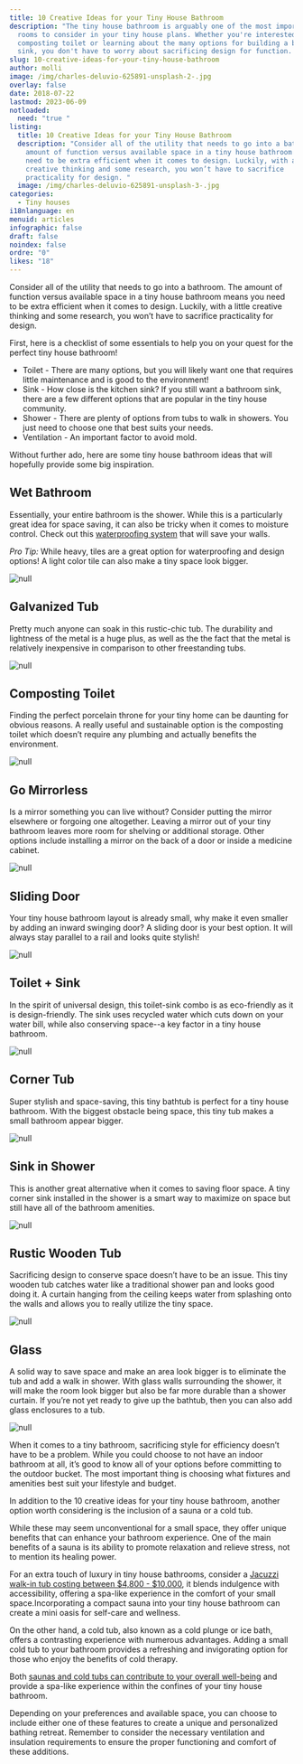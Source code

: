 ```yaml
---
title: 10 Creative Ideas for your Tiny House Bathroom
description: "The tiny house bathroom is arguably one of the most important
  rooms to consider in your tiny house plans. Whether you're interested in a
  composting toilet or learning about the many options for building a bathroom
  sink, you don't have to worry about sacrificing design for function. "
slug: 10-creative-ideas-for-your-tiny-house-bathroom
author: molli
image: /img/charles-deluvio-625891-unsplash-2-.jpg
overlay: false
date: 2018-07-22
lastmod: 2023-06-09
notloaded:
  need: "true "
listing:
  title: 10 Creative Ideas for your Tiny House Bathroom
  description: "Consider all of the utility that needs to go into a bathroom. The
    amount of function versus available space in a tiny house bathroom means you
    need to be extra efficient when it comes to design. Luckily, with a little
    creative thinking and some research, you won’t have to sacrifice
    practicality for design. "
  image: /img/charles-deluvio-625891-unsplash-3-.jpg
categories:
  - Tiny houses
i18nlanguage: en
menuid: articles
infographic: false
draft: false
noindex: false
ordre: "0"
likes: "18"
---
```

Consider all of the utility that needs to go into a bathroom. The amount of function versus available space in a tiny house bathroom means you need to be extra efficient when it comes to design. Luckily, with a little creative thinking and some research, you won’t have to sacrifice practicality for design. 

First, here is a checklist of some essentials to help you on your quest for the perfect tiny house bathroom!

* Toilet - There are many options, but you will likely want one that requires little maintenance and is good to the environment!
* Sink - How close is the kitchen sink? If you still want a bathroom sink, there are a few different options that are popular in the tiny house community. 
* Shower - There are plenty of options from tubs to walk in showers. You just need to choose one that best suits your needs.
* Ventilation - An important factor to avoid mold.

Without further ado, here are some tiny house bathroom ideas that will hopefully provide some big inspiration.

## Wet Bathroom

Essentially, your entire bathroom is the shower. While this is a particularly great idea for space saving, it can also be tricky when it comes to moisture control. Check out this [waterproofing system](https://www.schluter.com/schluter-us/en_US/Membranes/Waterproofing-%28KERDI%29/Schluter%C2%AE-KERDI/p/KERDI) that will save your walls.

*Pro Tip:* While heavy, tiles are a great option for waterproofing and design options! A light color tile can also make a tiny space look bigger.

![null](/img/1_wetbath.jpg)

## Galvanized Tub

Pretty much anyone can soak in this rustic-chic tub. The durability and lightness of the metal is a huge plus, as well as the the fact that the metal is relatively inexpensive in comparison to other freestanding tubs. 

![null](/img/2_galvanisedtub.jpeg)

## Composting Toilet

Finding the perfect porcelain throne for your tiny home can be daunting for obvious reasons. A really useful and sustainable option is the composting toilet which doesn’t require any plumbing and actually benefits the environment. 

![null](/img/3_composttoilet.jpg)

## Go Mirrorless

Is a mirror something you can live without? Consider putting the mirror elsewhere or forgoing one altogether. Leaving a mirror out of your tiny bathroom leaves more room for shelving or additional storage. Other options include installing a mirror on the back of a door or inside a medicine cabinet. 

![null](/img/4_mirrorless.jpeg)

## Sliding Door

Your tiny house bathroom layout is already small, why make it even smaller by adding an inward swinging door? A sliding door is your best option. It will always stay parallel to a rail and looks quite stylish! 

![null](/img/5_slidingdoor.jpg)

## Toilet + Sink

In the spirit of universal design, this toilet-sink combo is as eco-friendly as it is design-friendly. The sink uses recycled water which cuts down on your water bill, while also conserving space--a key factor in a tiny house bathroom. 

![null](/img/6_sinktoiletcombo.png)

## Corner Tub

Super stylish and space-saving, this tiny bathtub is perfect for a tiny house bathroom. With the biggest obstacle being space, this tiny tub makes a small bathroom appear bigger. 

![null](/img/7_tinytub.png)

## Sink in Shower

This is another great alternative when it comes to saving floor space. A tiny corner sink installed in the shower is a smart way to maximize on space but still have all of the bathroom amenities.

![null](/img/8_sinkshower.png)

## Rustic Wooden Tub

Sacrificing design to conserve space doesn’t have to be an issue. This tiny wooden tub catches water like a traditional shower pan and looks good doing it. A curtain hanging from the ceiling keeps water from splashing onto the walls and allows you to really utilize the tiny space. 

![null](/img/9_bucketshower.png)

## Glass

A solid way to save space and make an area look bigger is to eliminate the tub and add a walk in shower. With glass walls surrounding the shower, it will make the room look bigger but also be far more durable than a shower curtain. If you’re not yet ready to give up the bathtub, then you can also add glass enclosures to a tub. 

![null](/img/glass-trio.jpg)

When it comes to a tiny bathroom, sacrificing style for efficiency doesn’t have to be a problem. While you could choose to not have an indoor bathroom at all, it’s good to know all of your options before committing to the outdoor bucket. The most important thing is choosing what fixtures and amenities best suit your lifestyle and budget.

In addition to the 10 creative ideas for your tiny house bathroom, another option worth considering is the inclusion of a sauna or a cold tub. 

While these may seem unconventional for a small space, they offer unique benefits that can enhance your bathroom experience. One of the main benefits of a sauna is its ability to promote relaxation and relieve stress, not to mention its healing power. 

For an extra touch of luxury in tiny house bathrooms, consider a [Jacuzzi walk-in tub costing between $4,800 - $10,000](https://www.walkintub.org/average-cost-of-jacuzzi-walk-in-tub/), it blends indulgence with accessibility, offering a spa-like experience in the comfort of your small space.Incorporating a compact sauna into your tiny house bathroom can create a mini oasis for self-care and wellness.

On the other hand, a cold tub, also known as a cold plunge or ice bath, offers a contrasting experience with numerous advantages. Adding a small cold tub to your bathroom provides a refreshing and invigorating option for those who enjoy the benefits of cold therapy.

Both [saunas and cold tubs can contribute to your overall well-being](https://elusaunascoldtubs.com/blogs/blog/maximizing-athletic-performance-the-benefits-of-sauna-and-cold-tub-therapy) and provide a spa-like experience within the confines of your tiny house bathroom. 

Depending on your preferences and available space, you can choose to include either one of these features to create a unique and personalized bathing retreat. Remember to consider the necessary ventilation and insulation requirements to ensure the proper functioning and comfort of these additions.